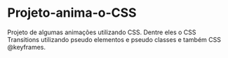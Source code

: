 # Projeto-anima-o-CSS
Projeto de algumas animações utilizando CSS. Dentre eles o CSS Transitions utilizando pseudo elementos e pseudo classes e também CSS @keyframes.
